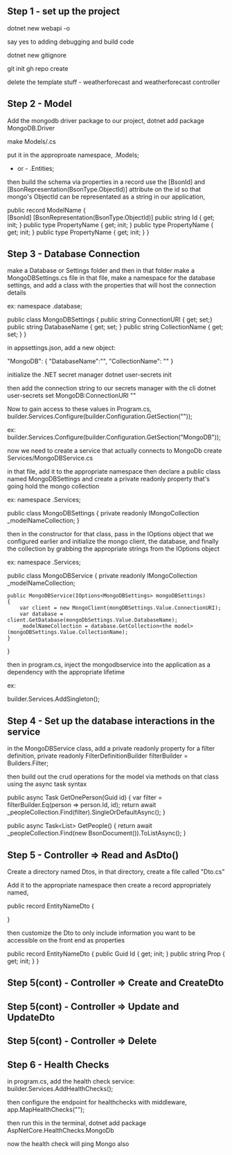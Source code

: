 ## Step 1 - set up the project
dotnet new webapi -o <name of directory>

say yes to adding debugging and build code

dotnet new gitignore

git init
gh repo create

delete the template stuff - weatherforecast and weatherforecast controller

## Step 2 - Model
Add the mongodb driver package to our project,
dotnet add package MongoDB.Driver


make Models/<Name Of Model>.cs

put it in the approproate namespace,
<name of api>.Models;
- or - 
<name of api>.Entities;

then build the schema via properties in a record
use the [BsonId] and [BsonRepresentation(BsonType.ObjectId)] attribute on the id so that mongo's ObjectId can be representated as a string in our application,


public record ModelName
{   
    [BsonId]
    [BsonRepresentation(BsonType.ObjectId)]
    public string Id { get; init; }
    public type PropertyName { get; init; }
    public type PropertyName { get; init; }
    public type PropertyName { get; init; }
}



## Step 3 - Database Connection

make a Database or Settings folder and then in that folder make a MongoDBSettings.cs file
in that file,
make a namespace for the database settings, and add a class with the properties that will host the connection details

ex: 
namespace <api name>.database;

public class MongoDBSettings
{
    public string ConnectionURI { get; set;}
    public string DatabaseName { get; set; }
    public string CollectionName { get; set; }
}



in appsettings.json,
add a new object:

"MongoDB": {
    "DatabaseName":"<name of database>",
    "CollectionName": "<name of collection>"
}





initialize the .NET secret manager
dotnet user-secrets init

then add the connection string to our secrets manager with the cli
dotnet user-secrets set MongoDB:ConnectionURI "<connection string here>"



Now to gain access to these values
in Program.cs,
builder.Services.Configure<name of type here as the generic>(builder.Configuration.GetSection("<name of section>"));

ex: 
builder.Services.Configure<MongoDBSettings>(builder.Configuration.GetSection("MongoDB"));


now we need to create a service that actually connects to MongoDb
create Services/MongoDBService.cs

in that file,
add it to the appropriate namespace then declare a public class named MongoDBSettings and create a private readonly property that's going hold the mongo collection

ex: 
namespace <api name>.Services;

public class MongoDBSettings
{
    private readonly IMongoCollection<the model> _modelNameCollection;
}


then in the constructor for that class, pass in the IOptions object that we configured earlier and initialize the mongo client, the database, and finally the collection by grabbing the appropriate strings from the IOptions object

ex: 
namespace <api name>.Services;

public class MongoDBService
{
    private readonly IMongoCollection<the model> _modelNameCollection;

    public MongoDBService(IOptions<MongoDBSettings> mongoDBSettings)
    {
        var client = new MongoClient(mongDBSettings.Value.ConnectionURI);
        var database = client.GetDatabase(mongoDbSettings.Value.DatabaseName);
        _modelNameCollection = database.GetCollection<the model>(mongoDBSettings.Value.CollectionName);
    }
}



then in program.cs,
inject the mongodbservice into the application as a dependency with the appropriate lifetime

ex:

builder.Services.AddSingleton<MongoDBService>();


## Step 4 - Set up the database interactions in the service

in the MongoDBService class, add a private readonly property for a filter definition,
private readonly FilterDefinitionBuilder<the model> filterBuilder = Builders<the model>.Filter;

then build out the crud operations for the model via methods on that class using the async task syntax

public async Task<Person> GetOnePerson(Guid id)
{
    var filter = filterBuilder.Eq(person => person.Id, id);
    return await _peopleCollection.Find(filter).SingleOrDefaultAsync();
}

public async Task<List<Person>> GetPeople()
{
    return await _peopleCollection.Find(new BsonDocument()).ToListAsync();
}


## Step 5 - Controller => Read and AsDto()
Create a directory named Dtos,
in that directory, create a file called "<entityname>Dto.cs"

Add it to the appropriate namespace then create a record appropriately named,

public record EntityNameDto 
{

}

then customize the Dto to only include information you want to be accessible on the front end as properties

public record EntityNameDto 
{
    public Guid Id { get; init; }
    public string Prop { get; init; }
}


## Step 5(cont) - Controller => Create and CreateDto

## Step 5(cont) - Controller => Update and UpdateDto

## Step 5(cont) - Controller => Delete

## Step 6 - Health Checks
in program.cs, add the health check service:
builder.Services.AddHealthChecks();




then configure the endpoint for healthchecks with middleware,
app.MapHealthChecks("<url path here>");


then run this in the terminal,
dotnet add package AspNetCore.HealthChecks.MongoDb


now the health check will ping Mongo also
